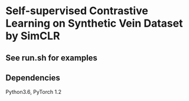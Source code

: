 # Self-supervised Contrastive Learning on Synthetic Vein Dataset by SimCLR

## See run.sh for examples

## Dependencies
Python3.6, PyTorch 1.2 